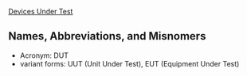 [Devices Under Test](https://en.wikipedia.org/wiki/Device_under_test)

## Names, Abbreviations, and Misnomers
* Acronym: DUT
* variant forms: UUT (Unit Under Test), EUT (Equipment Under Test)